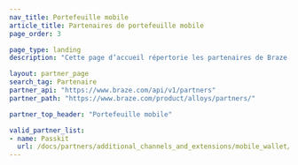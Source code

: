 ```yaml
---
nav_title: Portefeuille mobile
article_title: Partenaires de portefeuille mobile
page_order: 3

page_type: landing
description: "Cette page d’accueil répertorie les partenaires de Braze (Alloys) qui vous permettent d’intégrer des fournisseurs de portefeuilles mobiles à vos envois de messages."

layout: partner_page
search_tag: Partenaire
partner_api: "https://www.braze.com/api/v1/partners"
partner_path: "https://www.braze.com/product/alloys/partners/"

partner_top_header: "Portefeuille mobile"

valid_partner_list:
- name: Passkit
  url: /docs/partners/additional_channels_and_extensions/mobile_wallet/passkit/
---
```

